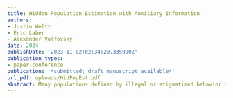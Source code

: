 ```yaml
---
title: Hidden Population Estimation with Auxiliary Information
authors:
- Justin Weltz
- Eric Laber
- Alexander Volfovsky
date: 2024
publishDate: '2023-11-02T02:34:20.335090Z'
publication_types:
- paper-conference
publication: '*submitted; draft manuscript available*'
url_pdf: uploads/HidPopEst.pdf
abstract: Many populations defined by illegal or stigmatized behavior are difficult to sample using conventional survey methodology. Respondent Driven Sampling (RDS) is a participant referral process frequently employed in this context to collect information. This sampling methodology can be modeled as a stochastic process that explores the graph of a social network, generating a partially observed subgraph between study participants. The methods currently used to impute the missing edges in this subgraph exhibit biased downstream estimation. We leverage auxiliary participant information and concepts from indirect inference to ameliorate these issues and improve estimation of the hidden population size. These advances result in smaller bias and higher precision in the estimation of the study participant arrival rate, the sample subgraph, and the population size. Lastly, we use our method to estimate the number of People Who Inject Drugs (PWID) in the Kohtla-Jarve region of Estonia.
---
```

